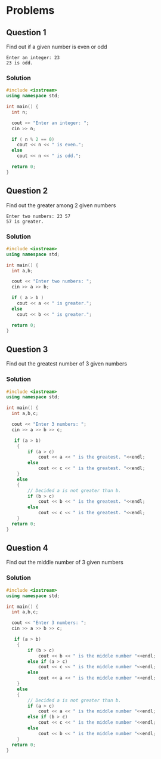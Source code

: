 # Problems

## Question 1
Find out if a given number is even or odd
```
Enter an integer: 23
23 is odd.
```
### Solution
```c++
#include <iostream>
using namespace std;

int main() {
  int n;

  cout << "Enter an integer: ";
  cin >> n;

  if ( n % 2 == 0)
    cout << n << " is even.";
  else
    cout << n << " is odd.";

  return 0;
}
```

## Question 2
Find out the greater among 2 given numbers
```
Enter two numbers: 23 57
57 is greater.
```
### Solution
```c++
#include <iostream>
using namespace std;

int main() {
  int a,b;

  cout << "Enter two numbers: ";
  cin >> a >> b;

  if ( a > b )
    cout << a << " is greater.";
  else
    cout << b << " is greater.";

  return 0;
}
```

## Question 3
Find out the greatest number of 3 given numbers
### Solution
```c++
#include <iostream>
using namespace std;

int main() {
  int a,b,c;

  cout << "Enter 3 numbers: ";
  cin >> a >> b >> c;

   if (a > b)
    {
        if (a > c)
            cout << a << " is the greatest. "<<endl;
        else
            cout << c << " is the greatest. "<<endl;
    }
    else
    {
        // Decided a is not greater than b.
        if (b > c)
            cout << b << " is the greatest. "<<endl;
        else
            cout << c << " is the greatest. "<<endl;
    }
  return 0;
}
```

## Question 4
Find out the middle number of 3 given numbers
### Solution
```c++
#include <iostream>
using namespace std;

int main() {
  int a,b,c;

  cout << "Enter 3 numbers: ";
  cin >> a >> b >> c;

   if (a > b)
    {
        if (b > c)
            cout << b << " is the middle number "<<endl;
        else if (a > c)
            cout << c << " is the middle number "<<endl;
        else
            cout << a << " is the middle number "<<endl;
    }
    else
    {
        // Decided a is not greater than b.
        if (a > c)
            cout << a << " is the middle number "<<endl;
        else if (b > c)
            cout << c << " is the middle number "<<endl;
        else
            cout << b << " is the middle number "<<endl;
    }
  return 0;
}
```
